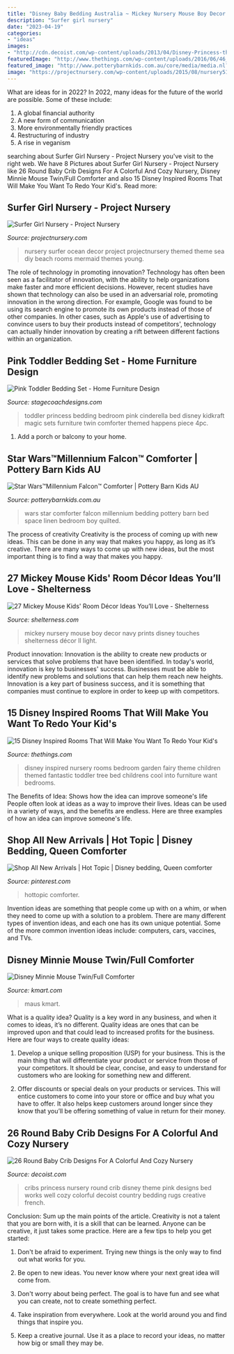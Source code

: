 ```yaml
---
title: "Disney Baby Bedding Australia ~ Mickey Nursery Mouse Boy Decor Navy Prints Disney Touches Shelterness Décor Ll Light"
description: "Surfer girl nursery"
date: "2023-04-19"
categories:
- "ideas"
images:
- "http://cdn.decoist.com/wp-content/uploads/2013/04/Disney-Princess-theme-for-your-little-girl-works-well-with-a-round-crib.jpg"
featuredImage: "http://www.thethings.com/wp-content/uploads/2016/06/46_11-Fantastic-Disney-Inspired-Childrens-Rooms_6-f.jpg"
featured_image: "http://www.potterybarnkids.com.au/core/media/media.nl?id=14031164&amp;c=3572911&amp;h=8bc44ac6908f0a235a67&amp;resizeid=7&amp;resizeh=1200&amp;resizew=1200"
image: "https://projectnursery.com/wp-content/uploads/2015/08/nursery51-683x1024.jpg"
---
```



What are ideas for in 2022?
In 2022, many ideas for the future of the world are possible. Some of these include: 
1. A global financial authority 
2. A new form of communication 
3. More environmentally friendly practices 
4. Restructuring of industry 
5. A rise in veganism 

	

		
searching about Surfer Girl Nursery - Project Nursery you've visit to the right web. We have 8 Pictures about Surfer Girl Nursery - Project Nursery like 26 Round Baby Crib Designs For A Colorful And Cozy Nursery, Disney Minnie Mouse Twin/Full Comforter and also 15 Disney Inspired Rooms That Will Make You Want To Redo Your Kid&#039;s. Read more:
		
    
## Surfer Girl Nursery - Project Nursery

<img loading=lazy src="https://projectnursery.com/wp-content/uploads/2015/08/nursery51-683x1024.jpg" onerror="this.onerror=null;this.src='https://tse3.mm.bing.net/th?id=OIP.WYuPyPp8AwQ3LKpjcuAl7AHaLG&amp;pid=15.1';" alt="Surfer Girl Nursery - Project Nursery">

_Source: projectnursery.com_

>nursery surfer ocean decor project projectnursery themed theme sea diy beach rooms mermaid themes young. 

	

The role of technology in promoting innovation?
Technology has often been seen as a facilitator of innovation, with the ability to help organizations make faster and more efficient decisions. However, recent studies have shown that technology can also be used in an adversarial role, promoting innovation in the wrong direction. For example, Google was found to be using its search engine to promote its own products instead of those of other companies. In other cases, such as Apple's use of advertising to convince users to buy their products instead of competitors', technology can actually hinder innovation by creating a rift between different factions within an organization.

    
## Pink Toddler Bedding Set - Home Furniture Design

<img loading=lazy src="http://www.stagecoachdesigns.com/wp-content/uploads/2015/07/Pink-Toddler-Bedding-Set.jpg" onerror="this.onerror=null;this.src='https://tse4.mm.bing.net/th?id=OIP.XIKzA5uiC8zilXZA7syfeAHaFF&amp;pid=15.1';" alt="Pink Toddler Bedding Set - Home Furniture Design">

_Source: stagecoachdesigns.com_

>toddler princess bedding bedroom pink cinderella bed disney kidkraft magic sets furniture twin comforter themed happens piece 4pc. 

	

1. Add a porch or balcony to your home.

    
## Star Wars™Millennium Falcon™ Comforter | Pottery Barn Kids AU

<img loading=lazy src="http://www.potterybarnkids.com.au/core/media/media.nl?id=14031164&amp;c=3572911&amp;h=8bc44ac6908f0a235a67&amp;resizeid=7&amp;resizeh=1200&amp;resizew=1200" onerror="this.onerror=null;this.src='https://tse4.mm.bing.net/th?id=OIP.1WxuYBdXpzDoe1d_e_0STQHaGi&amp;pid=15.1';" alt="Star Wars™Millennium Falcon™ Comforter | Pottery Barn Kids AU">

_Source: potterybarnkids.com.au_

>wars star comforter falcon millennium bedding pottery barn bed space linen bedroom boy quilted. 

	

The process of creativity
Creativity is the process of coming up with new ideas. This can be done in any way that makes you happy, as long as it’s creative. There are many ways to come up with new ideas, but the most important thing is to find a way that makes you happy.

    
## 27 Mickey Mouse Kids&#039; Room Décor Ideas You’ll Love - Shelterness

<img loading=lazy src="https://i.shelterness.com/2017/01/06-boys-nursery-with-red-and-navy-touches-and-Mickey-prints.jpg" onerror="this.onerror=null;this.src='https://tse4.mm.bing.net/th?id=OIP.PMuUxlxhnbWC_cZQyb0pZwHaGA&amp;pid=15.1';" alt="27 Mickey Mouse Kids&#039; Room Décor Ideas You’ll Love - Shelterness">

_Source: shelterness.com_

>mickey nursery mouse boy decor navy prints disney touches shelterness décor ll light. 

	

Product innovation:
Innovation is the ability to create new products or services that solve problems that have been identified. In today's world, innovation is key to businesses' success. Businesses must be able to identify new problems and solutions that can help them reach new heights. Innovation is a key part of business success, and it is something that companies must continue to explore in order to keep up with competitors.

    
## 15 Disney Inspired Rooms That Will Make You Want To Redo Your Kid&#039;s

<img loading=lazy src="http://www.thethings.com/wp-content/uploads/2016/06/46_11-Fantastic-Disney-Inspired-Childrens-Rooms_6-f.jpg" onerror="this.onerror=null;this.src='https://tse3.mm.bing.net/th?id=OIP.rSJ-7BFS9Cn1finVYyOtGQHaJ_&amp;pid=15.1';" alt="15 Disney Inspired Rooms That Will Make You Want To Redo Your Kid&#039;s">

_Source: thethings.com_

>disney inspired nursery rooms bedroom garden fairy theme children themed fantastic toddler tree bed childrens cool into furniture want bedrooms. 

	

The Benefits of Idea: Shows how the idea can improve someone's life
People often look at ideas as a way to improve their lives. Ideas can be used in a variety of ways, and the benefits are endless. Here are three examples of how an idea can improve someone's life.

    
## Shop All New Arrivals | Hot Topic | Disney Bedding, Queen Comforter

<img loading=lazy src="https://i.pinimg.com/originals/e4/21/89/e421892fab64be7519f257f9a9d63bd0.jpg" onerror="this.onerror=null;this.src='https://tse1.mm.bing.net/th?id=OIP.z4BxbVI0bhQNBz2PgBhgogHaJ_&amp;pid=15.1';" alt="Shop All New Arrivals | Hot Topic | Disney bedding, Queen comforter">

_Source: pinterest.com_

>hottopic comforter. 

	

Invention ideas are something that people come up with on a whim, or when they need to come up with a solution to a problem. There are many different types of invention ideas, and each one has its own unique potential. Some of the more common invention ideas include: computers, cars, vaccines, and TVs.

    
## Disney Minnie Mouse Twin/Full Comforter

<img loading=lazy src="https://c.shld.net/rpx/i/s/i/spin/image/spin_prod_695060101??hei=64&amp;wid=64&amp;qlt=50" onerror="this.onerror=null;this.src='https://tse2.mm.bing.net/th?id=OIP.vy6dDXv2EgAOCmDYcw7rOgHaHa&amp;pid=15.1';" alt="Disney Minnie Mouse Twin/Full Comforter">

_Source: kmart.com_

>maus kmart. 

	

What is a quality idea?
Quality is a key word in any business, and when it comes to ideas, it’s no different. Quality ideas are ones that can be improved upon and that could lead to increased profits for the business. Here are four ways to create quality ideas:
1. Develop a unique selling proposition (USP) for your business. This is the main thing that will differentiate your product or service from those of your competitors. It should be clear, concise, and easy to understand for customers who are looking for something new and different.

2. Offer discounts or special deals on your products or services. This will entice customers to come into your store or office and buy what you have to offer. It also helps keep customers around longer since they know that you’ll be offering something of value in return for their money.


    
## 26 Round Baby Crib Designs For A Colorful And Cozy Nursery

<img loading=lazy src="http://cdn.decoist.com/wp-content/uploads/2013/04/Disney-Princess-theme-for-your-little-girl-works-well-with-a-round-crib.jpg" onerror="this.onerror=null;this.src='https://tse1.mm.bing.net/th?id=OIP.QQojz5Oh4yR2Lh62WhWoBwHaG_&amp;pid=15.1';" alt="26 Round Baby Crib Designs For A Colorful And Cozy Nursery">

_Source: decoist.com_

>cribs princess nursery round crib disney theme pink designs bed works well cozy colorful decoist country bedding rugs creative french. 

	

Conclusion: Sum up the main points of the article.
Creativity is not a talent that you are born with, it is a skill that can be learned. Anyone can be creative, it just takes some practice. Here are a few tips to help you get started:
1. Don't be afraid to experiment. Trying new things is the only way to find out what works for you.

2. Be open to new ideas. You never know where your next great idea will come from.

3. Don't worry about being perfect. The goal is to have fun and see what you can create, not to create something perfect.

4. Take inspiration from everywhere. Look at the world around you and find things that inspire you.

5. Keep a creative journal. Use it as a place to record your ideas, no matter how big or small they may be.

